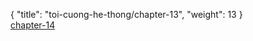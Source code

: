 { "title": "toi-cuong-he-thong/chapter-13", "weight": 13 }
<br/><a class="nextchap" href="/toi-cuong-he-thong/chapter-14">chapter-14</a>
